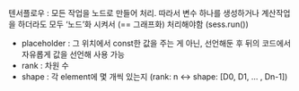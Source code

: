 텐서플로우 : 모든 작업을 노드로 만들어 처리. 따라서 변수 하나를 생성하거나 계산작업을 하더라도 모두 ‘노드’화 시켜서 (== 그래프화) 처리해야함 (sess.run())

* placeholder : 그 위치에서 const한 값을 주는 게 아닌, 선언해둔 후 뒤의 코드에서 자유롭게 값을 선언해 사용 가능
* rank : 차원 수
* shape : 각 element에 몇 개씩 있는지 (rank: n <-> shape: [D0, D1, … , Dn-1])

